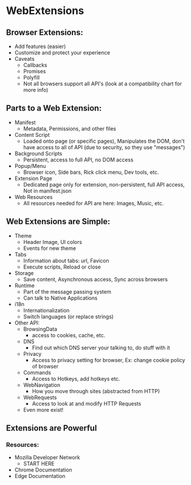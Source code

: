 # WebExtensions

## Browser Extensions:
  - Add features (easier)
  - Customize and protect your experience
  - Caveats
    - Callbacks
    - Promises
    - Polyfill
    - Not all browsers support all API's (look at a compatibility chart for more info)

## Parts to a Web Extension:

- Manifest
  - Metadata, Permissions, and other files
- Content Script
  - Loaded onto page (or specific pages), Manipulates the DOM, don't have access to all of API (due to security, so they use "messages")
- Background Scripts
  - Persistent, access to full API, no DOM access
- Popup/Menu
  - Browser icon, Side bars, Rick click menu, Dev tools, etc.
- Extension Page
  - Dedicated page only for extension, non-persistent, full API access, Not in manifest.json
- Web Resources
  - All resources needed for API are here: Images, Music, etc.

## Web Extensions are Simple:

- Theme
  - Header Image, UI colors
  - Events for new theme
- Tabs
    - Information about tabs: url, Favicon
    - Execute scripts, Reload or close
- Storage
  - Save content, Asynchronous access, Sync across browsers
- Runtime
  - Part of the message passing system
  - Can talk to Native Applications
- i18n
  - Internationalization
  - Switch languages (or replace strings)
- Other API:
  - BrowsingData
    - access to cookies, cache, etc.
  - DNS
    - Find out which DNS server your talking to, do stuff with it
  - Privacy
    - Access to privacy setting for browser, Ex: change cookie policy of browser
  - Commands
    - Access to Hotkeys, add hotkeys etc.
  - WebNavigation
    - How you move through sites (abstracted from HTTP)
  - WebRequests
    - Access to look at and modify HTTP Requests
  - Even more exist!

## Extensions are Powerful

### Resources:
- Mozilla Developer Network
  - START HERE
- Chrome Documentation
- Edge Documentation
